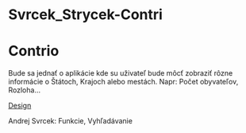 # Svrcek_Strycek-Contri
<h1>Contrio</h1>
<p>Bude sa jednať o aplikácie kde su uživateľ bude môcť zobraziť rôzne informácie o Štátoch, Krajoch alebo mestách. Napr: Počet obyvateľov, Rozloha...</p>
  <a href="https://www.figma.com/file/w8kGZnj5Ve86zpXj6lFcOh/Untitled?node-id=0%3A1">Design</a>
  <br>
<p>Andrej Svrcek: Funkcie, Vyhľadávanie</p>
